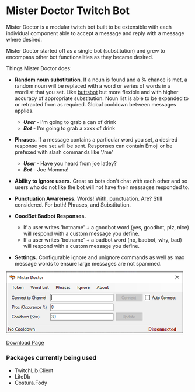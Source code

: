 # Mister Doctor Twitch Bot

Mister Doctor is a modular twitch bot built to be extensible with each individual component able to accept a message and reply with a message where desired.

Mister Doctor started off as a single bot (substitution) and grew to encompass other bot functionalities as they became desired.

Things Mister Doctor does:
- **Random noun substitution**. If a noun is found and a % chance is met, a random noun will be replaced with a word or series of words in a wordlist that you set. Like [buttsbot](http://twitch.tv/buttsbot) but more flexible and with higher accuracy of appropriate substitution. Noun list is able to be expanded to or retracted from as required. Global cooldown between messages applies.

     - ***User*** - I'm going to grab a can of drink
     - ***Bot*** - I'm going to grab a xxxx of drink
     
- **Phrases.** If a message contains a particular word you set, a desired response you set will be sent. Responses can contain Emoji or be prefexed with slash commands like '/me'

     - ***User*** - Have you heard from joe latley?
     - ***Bot*** - Joe Momma!
     
- **Ability to Ignore users.** Great so bots don't chat with each other and so users who do not like the bot will not have their messages responded to.

- **Punctuation Awareness.** Words! With, punctuation. Are? Still considered. For both! Phrases, and Substitution.

- **GoodBot Badbot Responses.** 

     - If a user writes 'botname' + a goodbot word (yes, goodbot, plz, nice) will respond with a custom message you define. 
	 - If a user writes 'botname' + a badbot word (no, badbot, why, bad) will respond with a custom message you define.
	 
- **Settings.** Configurable ignore and unignore commands as well as max message words to ensure large messages are not spammed.

![Screenshot](FormMain.png?raw=true "Screenshot")

[Download Page](https://github.com/Dr34mR/MisterDoctor/releases)

### Packages currently being used
- TwitchLib.Client
- LiteDb
- Costura.Fody
